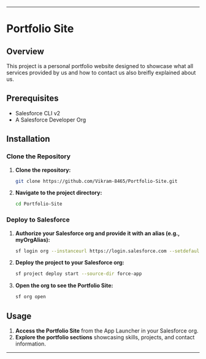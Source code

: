 
---

# Portfolio Site

## Overview

This project is a personal portfolio website designed to showcase what all services provided by us and how to contact us also breifly explained about us.

## Prerequisites

- Salesforce CLI v2
- A Salesforce Developer Org

## Installation

### Clone the Repository

1. **Clone the repository:**
    ```bash
    git clone https://github.com/Vikram-8465/Portfolio-Site.git
    ```

2. **Navigate to the project directory:**
    ```bash
    cd Portfolio-Site
    ```

### Deploy to Salesforce

1. **Authorize your Salesforce org and provide it with an alias (e.g., myOrgAlias):**
    ```bash
    sf login org --instanceurl https://login.salesforce.com --setdefaultusername --setalias myOrgAlias
    ```

2. **Deploy the project to your Salesforce org:**
    ```bash
    sf project deploy start --source-dir force-app
    ```

3. **Open the org to see the Portfolio Site:**
    ```bash
    sf org open
    ```

## Usage

1. **Access the Portfolio Site** from the App Launcher in your Salesforce org.
2. **Explore the portfolio sections** showcasing skills, projects, and contact information.

---
